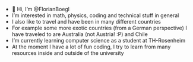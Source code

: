 - 👋 Hi, I’m @FlorianBoegl
- I’m interested in math, physics, coding and technical stuff in general
- I also like to travel and have been in many different countries
- For example some more exotic countries (from a German perspective) I have traveled to are Australia (not Austria! :P) and Chile 
- I’m currently learning computer science as a student at TH-Rosenheim
- At the moment I have a lot of fun coding, I try to learn from many resources inside and outside of the university

<!---
FlorianBoegl/FlorianBoegl is a ✨ special ✨ repository because its `README.md` (this file) appears on your GitHub profile.
You can click the Preview link to take a look at your changes.
--->
